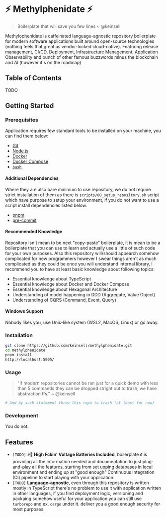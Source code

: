 # ⚡ Methylphenidate ⚡

> Boilerplate that will save you few lines
> ~ @keinsell

Methylophenidate is caffeinated language-agnostic repository boilerplate for modern software applications built around
open-source technologies (nothing feels that great as vendor-locked cloud-native). Featuring release management, CI/CD,
Deployment, Infrastructure Management, Application Observability and bunch of other famous buzzwords minus the
blockchain and AI (however it's on the roadmap)

## Table of Contents

TODO

## Getting Started

### Prerequisites

Application requires few standard tools to be installed on your machine, you can find them below:

- [Git](https://git-scm.com/)
- [Node.js](https://nodejs.org/en/)
- [Docker](https://www.docker.com/)
- [Docker Compose](https://docs.docker.com/compose/)
- [`bash`]().

#### Additional Dependencies

Where they are also bare minimum to use repository, we do not require strict installation of them as there
is `scripts/00_setup_repository.sh` script which have purpose to setup your environment, if you do not want to use a
script install dependencies listed below.

- [pnpm](https://pnpm.js.org/)
- [pre-commit](https://pre-commit.com)

#### Recommended Knowledge

Repository isn't mean to be next "copy-paste" boilerplate, it is mean to be a boilerplate that you can use to learn and
actually use a little of such code for your own purposes. Also this repository will/should appearch somehow complicated
for new programmers however I swear things aren't as much complicated as they could be once you will understand internal
library, I recommend you to have at least basic knowledge about
following topics:

- Essential knowledge about TypeScript
- Essential knowledge about Docker and Docker Compose
- Essential knowledge about Hexagonal Architecture
- Understanding of model happening in DDD (Aggregate, Value Object)
- Understanding of CQRS (Command, Event, Query)

#### Windows Support

Nobody likes you, use Unix-like system (WSL2, MacOS, Linux) or go away.

### Installation

```bash
git clone https://github.com/keinsell/methylphenidate.git
cd methylphenidate
pnpm install
http://localhost:5005/
```

### Usage

> "If modern repositories cannot be ran just for a quick demo with less than 5 commands they can be dropped stright out
> to trash, we have abstraction ffs."
> ~ @keinsell

```bash
# And by such statement throw this repo to trash (at least for now)
```

### Development

You do not.

## Features

- `[TODO]` **⚡🔋 High Fckin' Voltage Batteries Included**, boilerplate it is providing all the information needed and
  documentation to just plug-and-play all the features, starting from set upping databases in local environment and
  ending up at "good enough" Continuous Integration (CI) pipeline to start playing with your application.
- `[TODO]` **Language-agnostic**, even through this repository is written mostly in TypeScript there's no problem to use
  it with application written in other languages, if you find deployment logic, versioning and packaing somehow useful
  for your application you can still use `turborepo` and ex. `cargo` under it.
  deliver you a good enough security for most purposes.

